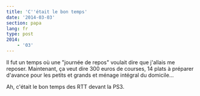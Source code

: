 ```yaml
---
title: 'C''était le bon temps'
date: '2014-03-03'
section: papa
lang: fr
type: post
2014:
    - '03'
---
```


Il fut un temps où une "journée de repos" voulait dire que j'allais me reposer.
Maintenant, ça veut dire 300 euros de courses, 14 plats à préparer d'avance pour les petits et grands et ménage intégral du domicile...

Ah, c'était le bon temps des RTT devant la PS3.
